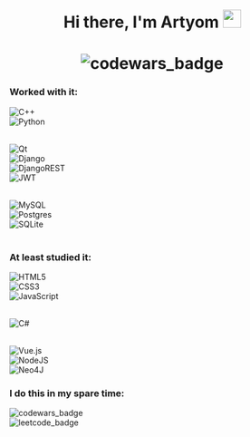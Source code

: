 <h1 align="center">Hi there, I'm Artyom
<img src="https://github.com/blackcater/blackcater/raw/main/images/Hi.gif" height="32"/></h1>
<h1 align="center"><img src="https://readme-typing-svg.herokuapp.com?color=%2336BCF7&lines=Computer+science+student+from+Russia" alt="codewars_badge"></h1>

<h3> Worked with it: </h3>

![C++](https://img.shields.io/badge/c++-%2300599C.svg?style=for-the-badge&logo=c%2B%2B&logoColor=white) <br>
![Python](https://img.shields.io/badge/python-3670A0?style=for-the-badge&logo=python&logoColor=ffdd54) <br> <br>

![Qt](https://img.shields.io/badge/Qt-%23217346.svg?style=for-the-badge&logo=Qt&logoColor=white) <br>
![Django](https://img.shields.io/badge/django-%23092E20.svg?style=for-the-badge&logo=django&logoColor=white) <br>
![DjangoREST](https://img.shields.io/badge/DJANGO-REST-ff1709?style=for-the-badge&logo=django&logoColor=white&color=ff1709&labelColor=gray) <br>
![JWT](https://img.shields.io/badge/JWT-black?style=for-the-badge&logo=JSON%20web%20tokens) <br> <br>

![MySQL](https://img.shields.io/badge/mysql-%2300f.svg?style=for-the-badge&logo=mysql&logoColor=white) <br>
![Postgres](https://img.shields.io/badge/postgres-%23316192.svg?style=for-the-badge&logo=postgresql&logoColor=white) <br>
![SQLite](https://img.shields.io/badge/sqlite-%2307405e.svg?style=for-the-badge&logo=sqlite&logoColor=white) <br> <br>

<h3> At least studied it: </h3>

![HTML5](https://img.shields.io/badge/html5-%23E34F26.svg?style=for-the-badge&logo=html5&logoColor=white) <br>
![CSS3](https://img.shields.io/badge/css3-%231572B6.svg?style=for-the-badge&logo=css3&logoColor=white) <br>
![JavaScript](https://img.shields.io/badge/javascript-%23323330.svg?style=for-the-badge&logo=javascript&logoColor=%23F7DF1E) <br> <br>

![C#](https://img.shields.io/badge/c%23-%23239120.svg?style=for-the-badge&logo=c-sharp&logoColor=white) <br> <br>

![Vue.js](https://img.shields.io/badge/vuejs-%2335495e.svg?style=for-the-badge&logo=vuedotjs&logoColor=%234FC08D) <br>
![NodeJS](https://img.shields.io/badge/node.js-6DA55F?style=for-the-badge&logo=node.js&logoColor=white) <br>
![Neo4J](https://img.shields.io/badge/Neo4j-008CC1?style=for-the-badge&logo=neo4j&logoColor=white) <br>

<h3> I do this in my spare time: </h3>
  
<img src="https://www.codewars.com/users/artyommm/badges/large" alt="codewars_badge"> <br>
<img src="https://img.shields.io/badge/dynamic/json?style=for-the-badge&labelColor=black&color=%23ffa116&label=Solved&query=solvedOverTotal&url=https%3A%2F%2Fleetcode-badge.vercel.app%2Fapi%2Fusers%2Fartyommm&logo=leetcode&logoColor=yellow" alt="leetcode_badge">

